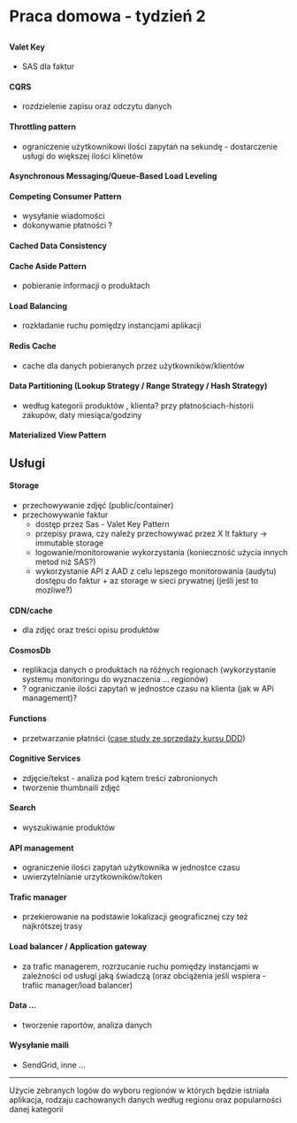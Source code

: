 # Praca domowa - tydzień 2

##

#### Valet Key
* SAS dla faktur

#### CQRS
* rozdzielenie zapisu oraz odczytu danych

#### Throttling pattern
* ograniczenie użytkownikowi ilości zapytań na sekundę - dostarczenie usługi do większej ilości klinetów


#### Asynchronous Messaging/Queue-Based Load Leveling

#### Competing Consumer Pattern
* wysyłanie wiadomości
* dokonywanie płatności ?


#### Cached Data Consistency

#### Cache Aside Pattern
* pobieranie informacji o produktach


#### Load Balancing
* rozkładanie ruchu pomiędzy instancjami aplikacji


#### Redis Cache
* cache dla danych pobieranych przez użytkowników/klientów

#### Data Partitioning (Lookup Strategy / Range Strategy / Hash Strategy)
* według kategorii produktów , klienta? przy płatnościach-historii zakupów, daty miesiąca/godziny

#### Materialized View Pattern

## Usługi


#### Storage
* przechowywanie zdjęć (public/container)
* przechowywanie faktur 
  * dostęp przez Sas - Valet Key Pattern
  * przepisy prawa, czy należy przechowywać przez X lt faktury -> immutable storage
  * logowanie/monitorowanie wykorzystania (konieczność użycia innych metod niż SAS?)
  * wykorzystanie API z AAD z celu lepszego monitorowania (audytu) dostępu do faktur + az storage w sieci prywatnej (jeśli jest to mozliwe?)


#### CDN/cache
* dla zdjęć oraz treści opisu produktów

#### CosmosDb
* replikacja danych o produktach na różnych regionach (wykorzystanie systemu monitoringu do wyznaczenia ... regionów)
* ? ograniczanie ilości zapytań w jednostce czasu na klienta (jak w APi management)?

#### Functions
* przetwarzanie płatnści ([case study ze sprzedaży kursu DDD](https://blog.scooletz.com/2019/09/02/how-i-built-and-run-my-e-shop-for-0-07-month-using-azure-functions-and-a-few-more/))


#### Cognitive Services
* zdjęcie/tekst - analiza pod kątem treści zabronionych
* tworzenie thumbnaili zdjęć


#### Search
* wyszukiwanie produktów

#### API management
* ograniczenie ilości zapytań użytkownika w jednostce czasu
* uwierzytelnianie urzytkowników/token


#### Trafic manager
* przekierowanie na podstawie lokalizacji geograficznej czy też najkrótszej trasy

#### Load balancer / Application gateway
* za trafic managerem, rozrzucanie ruchu pomiędzy instancjami w zależności od usługi jaką świadczą (oraz obciążenia jeśli wspiera - trafiic manager/load balancer)

#### Data ...
* tworzenie raportów, analiza danych

#### Wysyłanie maili
* SendGrid, inne ...


----

Użycie zebranych logów do wyboru regionów w których będzie istniała aplikacja, rodzaju cachowanych danych według regionu oraz popularności danej kategorii
